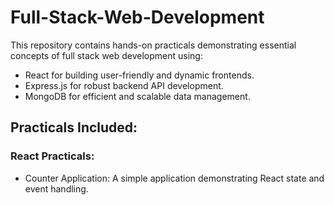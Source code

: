 # Full-Stack-Web-Development
This repository contains hands-on practicals demonstrating essential concepts of full stack web development using:

- React for building user-friendly and dynamic frontends.
- Express.js for robust backend API development.
- MongoDB for efficient and scalable data management.

## Practicals Included:
### React Practicals:
- Counter Application: A simple application demonstrating React state and event handling.
